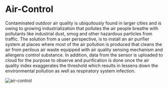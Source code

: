 # Air-Control

Contaminated outdoor air quality is ubiquitously found in larger cities and is owing to growing industrialization that pollutes the air people breathe with pollutants like industrial dust, smog and other hazardous particles from traffic. The solution from a user perspective, is to install an air purifier system at places where most of the air pollution is produced that cleans the air from perilous air waste equipped with air quality sensing mechanism and allergens control substance. In addition, data from the sensor is uploaded to cloud for the purpose to observe and purification is done once the air quality index exaggerates the threshold which results in lessens down the environmental pollution as well as respiratory system infection.

![air-control](https://user-images.githubusercontent.com/43854300/57903901-fa812400-788d-11e9-8b1f-ead5e791ea8c.gif)
